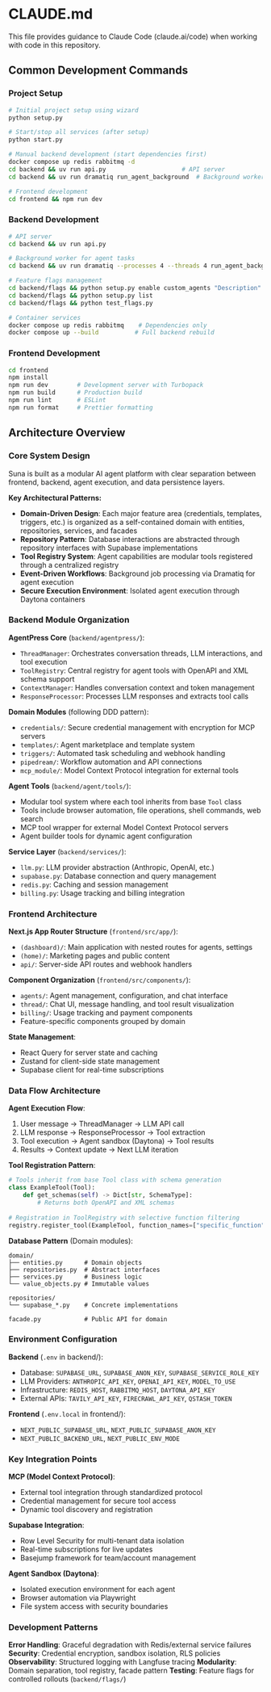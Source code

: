 # CLAUDE.md

This file provides guidance to Claude Code (claude.ai/code) when working with code in this repository.

## Common Development Commands

### Project Setup
```bash
# Initial project setup using wizard
python setup.py

# Start/stop all services (after setup)
python start.py

# Manual backend development (start dependencies first)
docker compose up redis rabbitmq -d
cd backend && uv run api.py                     # API server
cd backend && uv run dramatiq run_agent_background  # Background worker

# Frontend development
cd frontend && npm run dev
```

### Backend Development
```bash
# API server
cd backend && uv run api.py

# Background worker for agent tasks
cd backend && uv run dramatiq --processes 4 --threads 4 run_agent_background

# Feature flags management
cd backend/flags && python setup.py enable custom_agents "Description"
cd backend/flags && python setup.py list
cd backend/flags && python test_flags.py

# Container services
docker compose up redis rabbitmq    # Dependencies only
docker compose up --build          # Full backend rebuild
```

### Frontend Development
```bash
cd frontend
npm install
npm run dev        # Development server with Turbopack
npm run build      # Production build
npm run lint       # ESLint
npm run format     # Prettier formatting
```

## Architecture Overview

### Core System Design
Suna is built as a modular AI agent platform with clear separation between frontend, backend, agent execution, and data persistence layers.

**Key Architectural Patterns:**
- **Domain-Driven Design**: Each major feature area (credentials, templates, triggers, etc.) is organized as a self-contained domain with entities, repositories, services, and facades
- **Repository Pattern**: Database interactions are abstracted through repository interfaces with Supabase implementations
- **Tool Registry System**: Agent capabilities are modular tools registered through a centralized registry
- **Event-Driven Workflows**: Background job processing via Dramatiq for agent execution
- **Secure Execution Environment**: Isolated agent execution through Daytona containers

### Backend Module Organization

**AgentPress Core** (`backend/agentpress/`):
- `ThreadManager`: Orchestrates conversation threads, LLM interactions, and tool execution
- `ToolRegistry`: Central registry for agent tools with OpenAPI and XML schema support
- `ContextManager`: Handles conversation context and token management
- `ResponseProcessor`: Processes LLM responses and extracts tool calls

**Domain Modules** (following DDD pattern):
- `credentials/`: Secure credential management with encryption for MCP servers
- `templates/`: Agent marketplace and template system
- `triggers/`: Automated task scheduling and webhook handling
- `pipedream/`: Workflow automation and API connections
- `mcp_module/`: Model Context Protocol integration for external tools

**Agent Tools** (`backend/agent/tools/`):
- Modular tool system where each tool inherits from base `Tool` class
- Tools include browser automation, file operations, shell commands, web search
- MCP tool wrapper for external Model Context Protocol servers
- Agent builder tools for dynamic agent configuration

**Service Layer** (`backend/services/`):
- `llm.py`: LLM provider abstraction (Anthropic, OpenAI, etc.)
- `supabase.py`: Database connection and query management
- `redis.py`: Caching and session management
- `billing.py`: Usage tracking and billing integration

### Frontend Architecture

**Next.js App Router Structure** (`frontend/src/app/`):
- `(dashboard)/`: Main application with nested routes for agents, settings
- `(home)/`: Marketing pages and public content
- `api/`: Server-side API routes and webhook handlers

**Component Organization** (`frontend/src/components/`):
- `agents/`: Agent management, configuration, and chat interface
- `thread/`: Chat UI, message handling, and tool result visualization
- `billing/`: Usage tracking and payment components
- Feature-specific components grouped by domain

**State Management**:
- React Query for server state and caching
- Zustand for client-side state management
- Supabase client for real-time subscriptions

### Data Flow Architecture

**Agent Execution Flow**:
1. User message → ThreadManager → LLM API call
2. LLM response → ResponseProcessor → Tool extraction
3. Tool execution → Agent sandbox (Daytona) → Tool results
4. Results → Context update → Next LLM iteration

**Tool Registration Pattern**:
```python
# Tools inherit from base Tool class with schema generation
class ExampleTool(Tool):
    def get_schemas(self) -> Dict[str, SchemaType]:
        # Returns both OpenAPI and XML schemas
        
# Registration in ToolRegistry with selective function filtering
registry.register_tool(ExampleTool, function_names=["specific_function"])
```

**Database Pattern** (Domain modules):
```
domain/
├── entities.py      # Domain objects
├── repositories.py  # Abstract interfaces  
├── services.py      # Business logic
└── value_objects.py # Immutable values

repositories/
└── supabase_*.py    # Concrete implementations

facade.py            # Public API for domain
```

### Environment Configuration

**Backend** (`.env` in backend/):
- Database: `SUPABASE_URL`, `SUPABASE_ANON_KEY`, `SUPABASE_SERVICE_ROLE_KEY`
- LLM Providers: `ANTHROPIC_API_KEY`, `OPENAI_API_KEY`, `MODEL_TO_USE`
- Infrastructure: `REDIS_HOST`, `RABBITMQ_HOST`, `DAYTONA_API_KEY`
- External APIs: `TAVILY_API_KEY`, `FIRECRAWL_API_KEY`, `QSTASH_TOKEN`

**Frontend** (`.env.local` in frontend/):
- `NEXT_PUBLIC_SUPABASE_URL`, `NEXT_PUBLIC_SUPABASE_ANON_KEY`
- `NEXT_PUBLIC_BACKEND_URL`, `NEXT_PUBLIC_ENV_MODE`

### Key Integration Points

**MCP (Model Context Protocol)**:
- External tool integration through standardized protocol
- Credential management for secure tool access
- Dynamic tool discovery and registration

**Supabase Integration**:
- Row Level Security for multi-tenant data isolation
- Real-time subscriptions for live updates
- Basejump framework for team/account management

**Agent Sandbox (Daytona)**:
- Isolated execution environment for each agent
- Browser automation via Playwright
- File system access with security boundaries

### Development Patterns

**Error Handling**: Graceful degradation with Redis/external service failures
**Security**: Credential encryption, sandbox isolation, RLS policies
**Observability**: Structured logging with Langfuse tracing
**Modularity**: Domain separation, tool registry, facade pattern
**Testing**: Feature flags for controlled rollouts (`backend/flags/`)